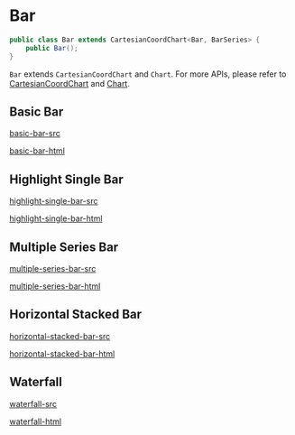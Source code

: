 # Bar

```java
public class Bar extends CartesianCoordChart<Bar, BarSeries> {
    public Bar();
}
```

`Bar` extends `CartesianCoordChart` and `Chart`. For more APIs, please refer to [CartesianCoordChart](cartesian-coord-chart) and [Chart](chart).

## Basic Bar

[basic-bar-src](_media/bar/basic-bar-src.md ':include')

[basic-bar-html](_media/bar/basic-bar.html ':include :type=iframe')

## Highlight Single Bar

[highlight-single-bar-src](_media/bar/highlight-single-bar-src.md ':include')

[highlight-single-bar-html](_media/bar/highlight-single-bar.html ':include :type=iframe')

## Multiple Series Bar

[multiple-series-bar-src](_media/bar/multiple-series-bar-src.md ':include')

[multiple-series-bar-html](_media/bar/multiple-series-bar.html ':include :type=iframe')

## Horizontal Stacked Bar

[horizontal-stacked-bar-src](_media/bar/horizontal-stacked-bar-src.md ':include')

[horizontal-stacked-bar-html](_media/bar/horizontal-stacked-bar.html ':include :type=iframe')

## Waterfall

[waterfall-src](_media/bar/waterfall-src.md ':include')

[waterfall-html](_media/bar/waterfall.html ':include :type=iframe')
